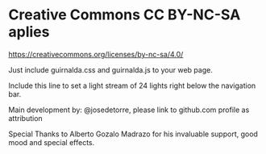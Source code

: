 # Creative Commons CC BY-NC-SA aplies
https://creativecommons.org/licenses/by-nc-sa/4.0/

Just include guirnalda.css and guirnalda.js to your web page.

Include this line to set a light stream of 24 lights right below the navigation bar.

<script>
    $("#navigation").guirnalda(24);
</script>

Main development by: @josedetorre, please link to github.com profile as attribution

Special Thanks to Alberto Gozalo Madrazo for his invaluable support, good mood and special effects.
